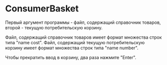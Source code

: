 # ConsumerBasket
Первый аргумент программы - файл, содержащий справочник товаров, второй - текущую потребительскую корзину.

Файл, содержащий справочник товаров имеет формат множества строк типа "name cost".
Файл, содержащий текущую потребительскую корзину имеет формат множества строк типа "name number".

Чтобы прекратить ввод в корзину, два раза нажмите "Enter".
